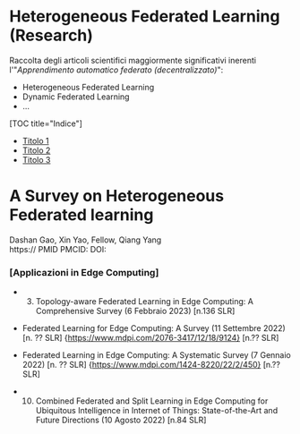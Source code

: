 # Heterogeneous Federated Learning (Research)
Raccolta degli articoli scientifici maggiormente significativi inerenti l'"_Apprendimento automatico federato (decentralizzato)_":
- Heterogeneous Federated Learning
- Dynamic Federated Learning
- ...  

[TOC title="Indice"]
* [Titolo 1](#titolo-1)
* [Titolo 2](##titolo-2)
* [Titolo 3](###titolo-3)


# A Survey on Heterogeneous Federated learning
Dashan Gao, Xin Yao, Fellow, Qiang Yang \
https://
PMID  PMCID:  DOI:  


### [Applicazioni in Edge Computing]

* 3) Topology-aware Federated Learning in Edge Computing: A Comprehensive Survey (6 Febbraio 2023) [n.136 SLR]

* Federated Learning for Edge Computing: A Survey (11 Settembre 2022) [n. ?? SLR] {https://www.mdpi.com/2076-3417/12/18/9124} [n.?? SLR]

* Federated Learning in Edge Computing: A Systematic Survey (7 Gennaio 2022) [n. ?? SLR] {https://www.mdpi.com/1424-8220/22/2/450} [n.?? SLR]

* 10) Combined Federated and Split Learning in Edge Computing for Ubiquitous Intelligence in Internet of Things: State-of-the-Art and Future Directions (10 Agosto 2022) [n.84 SLR]



